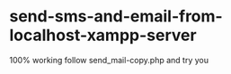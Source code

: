 # send-sms-and-email-from-localhost-xampp-server
 100% working
 follow send_mail-copy.php and try you

